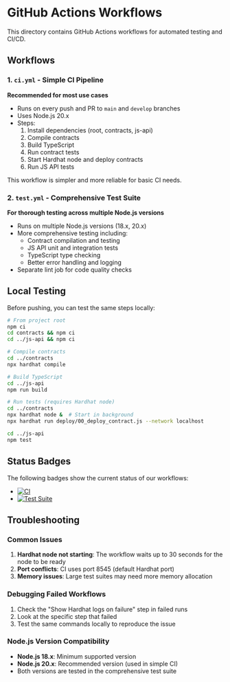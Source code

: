 # GitHub Actions Workflows

This directory contains GitHub Actions workflows for automated testing and CI/CD.

## Workflows

### 1. `ci.yml` - Simple CI Pipeline
**Recommended for most use cases**

- Runs on every push and PR to `main` and `develop` branches
- Uses Node.js 20.x
- Steps:
  1. Install dependencies (root, contracts, js-api)
  2. Compile contracts
  3. Build TypeScript
  4. Run contract tests
  5. Start Hardhat node and deploy contracts
  6. Run JS API tests

This workflow is simpler and more reliable for basic CI needs.

### 2. `test.yml` - Comprehensive Test Suite
**For thorough testing across multiple Node.js versions**

- Runs on multiple Node.js versions (18.x, 20.x)
- More comprehensive testing including:
  - Contract compilation and testing
  - JS API unit and integration tests
  - TypeScript type checking
  - Better error handling and logging
- Separate lint job for code quality checks

## Local Testing

Before pushing, you can test the same steps locally:

```bash
# From project root
npm ci
cd contracts && npm ci
cd ../js-api && npm ci

# Compile contracts
cd ../contracts
npx hardhat compile

# Build TypeScript
cd ../js-api
npm run build

# Run tests (requires Hardhat node)
cd ../contracts
npx hardhat node &  # Start in background
npx hardhat run deploy/00_deploy_contract.js --network localhost

cd ../js-api
npm test
```

## Status Badges

The following badges show the current status of our workflows:

- [![CI](https://github.com/plebbit/plebbit-tipping-v1/actions/workflows/ci.yml/badge.svg)](https://github.com/plebbit/plebbit-tipping-v1/actions/workflows/ci.yml)
- [![Test Suite](https://github.com/plebbit/plebbit-tipping-v1/actions/workflows/test.yml/badge.svg)](https://github.com/plebbit/plebbit-tipping-v1/actions/workflows/test.yml)

## Troubleshooting

### Common Issues

1. **Hardhat node not starting**: The workflow waits up to 30 seconds for the node to be ready
2. **Port conflicts**: CI uses port 8545 (default Hardhat port)
3. **Memory issues**: Large test suites may need more memory allocation

### Debugging Failed Workflows

1. Check the "Show Hardhat logs on failure" step in failed runs
2. Look at the specific step that failed
3. Test the same commands locally to reproduce the issue

### Node.js Version Compatibility

- **Node.js 18.x**: Minimum supported version
- **Node.js 20.x**: Recommended version (used in simple CI)
- Both versions are tested in the comprehensive test suite
